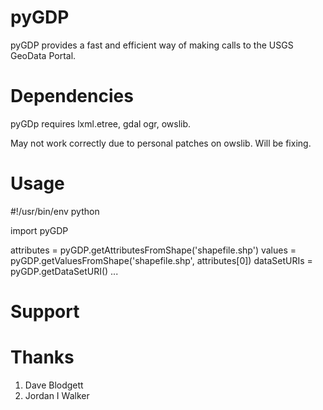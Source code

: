 pyGDP
==============

pyGDP provides a fast and efficient way of making calls to the USGS GeoData Portal.

Dependencies
=============
pyGDp requires lxml.etree, gdal ogr, owslib.

May not work correctly due to personal patches on owslib. Will be fixing.

Usage
==============

#!/usr/bin/env python

import pyGDP

attributes = pyGDP.getAttributesFromShape('shapefile.shp')
values = pyGDP.getValuesFromShape('shapefile.shp', attributes[0])
dataSetURIs = pyGDP.getDataSetURI()
...

Support
=============

Thanks
=============
1. Dave Blodgett
2. Jordan I Walker